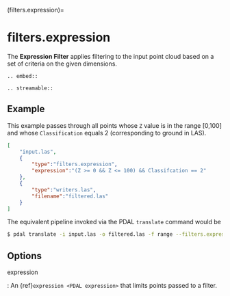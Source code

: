 (filters.expression)=

# filters.expression

The **Expression Filter** applies filtering to the input point cloud
based on a set of criteria on the given dimensions.

```{eval-rst}
.. embed::
```

```{eval-rst}
.. streamable::
```

## Example

This example passes through all points whose `Z` value is in the
range \[0,100\]
and whose `Classification` equals 2 (corresponding to ground in LAS).

```json
[
    "input.las",
    {
        "type":"filters.expression",
        "expression":"(Z >= 0 && Z <= 100) && Classifcation == 2"
    },
    {
        "type":"writers.las",
        "filename":"filtered.las"
    }
]
```

The equivalent pipeline invoked via the PDAL `translate` command would be

```bash
$ pdal translate -i input.las -o filtered.las -f range --filters.expression.expression="(Z >= 0 && Z <= 100) && Classifcation == 2"
```

## Options

expression

: An {ref}`expression <PDAL expression>` that limits points passed to a filter.
